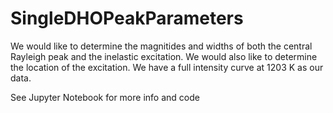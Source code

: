 # SingleDHOPeakParameters
We would like to determine the magnitides and widths of both the central Rayleigh peak and the inelastic excitation. We would also like to determine the location of the excitation. We have a full intensity curve at 1203 K as our data.

See Jupyter Notebook for more info and code
